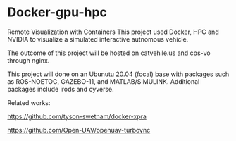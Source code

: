 # Docker-gpu-hpc
Remote Visualization with Containers
This project used Docker, HPC and NVIDIA to visualize a simulated interactive autnomous vehicle. 

The outcome of this project will be hosted on catvehile.us and cps-vo through nginx. 

This project will done on an Ubunutu 20.04 (focal) base with packages such as ROS-NOETOC, GAZEBO-11, and MATLAB/SIMULINK. 
  Additional packages include irods and cyverse. 

Related works: 

https://github.com/tyson-swetnam/docker-xpra

https://github.com/Open-UAV/openuav-turbovnc

  
